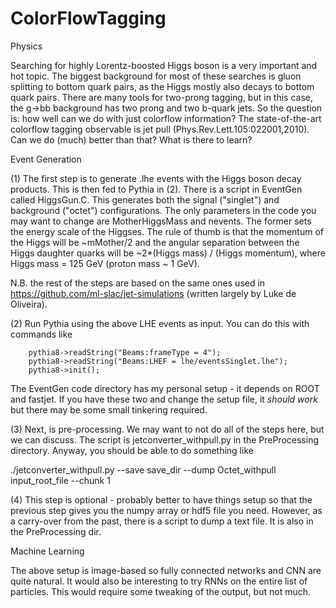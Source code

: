 # ColorFlowTagging

Physics

Searching for highly Lorentz-boosted Higgs boson is a very important and hot topic.  The biggest background for most of these searches is gluon splitting to bottom quark pairs, as the Higgs mostly also decays to bottom quark pairs.  There are many tools for two-prong tagging, but in this case, the g->bb background has two prong and two b-quark jets.  So the question is: how well can we do with just colorflow information?  The state-of-the-art colorflow tagging observable is jet pull (Phys.Rev.Lett.105:022001,2010).  Can we do (much) better than that?  What is there to learn?  

Event Generation

(1) The first step is to generate .lhe events with the Higgs boson decay products.  This is then fed to Pythia in (2).  There is a script in EventGen called HiggsGun.C.  This generates both the signal ("singlet") and background ("octet") configurations.  The only parameters in the code you may want to change are MotherHiggsMass and nevents.  The former sets the energy scale of the Higgses. The rule of thumb is that the momentum of the Higgs will be ~mMother/2 and the angular separation between the Higgs daughter quarks will be ~2*(Higgs mass) / (Higgs momentum), where Higgs mass = 125 GeV (proton mass ~ 1 GeV).

N.B. the rest of the steps are based on the same ones used in https://github.com/ml-slac/jet-simulations (written largely by Luke de Oliveira).

(2) Run Pythia using the above LHE events as input. You can do this with commands like

        pythia8->readString("Beams:frameType = 4");
        pythia8->readString("Beams:LHEF = lhe/eventsSinglet.lhe");
        pythia8->init();

The EventGen code directory has my personal setup - it depends on ROOT and fastjet.  If you have these two and change the setup file, it *should work* but there may be some small tinkering required.

(3) Next, is pre-processing.  We may want to not do all of the steps here, but we can discuss.  The script is jetconverter_withpull.py in the PreProcessing directory.  Anyway, you should be able to do something like

./jetconverter_withpull.py --save save_dir --dump Octet_withpull input_root_file --chunk 1

(4) This step is optional - probably better to have things setup so that the previous step gives you the numpy array or hdf5 file you need.  However, as a carry-over from the past, there is a script to dump a text file.  It is also in the PreProcessing dir.

Machine Learning

The above setup is image-based so fully connected networks and CNN are quite natural.  It would also be interesting to try RNNs on the entire list of particles.  This would require some tweaking of the output, but not much.